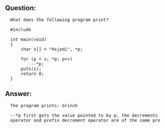 ## Question:
<pre>
  What does the following program print?

  #include <stdio.h>

  int main(void)
  {
      char s[] = "Hsjodi", *p;

      for (p = s; *p; p++)
          --*p;
      puts(s);
      return 0;
  }
</pre>

## Answer:
<pre>
  The program prints: Grinch

  --*p first gets the value pointed to by p, the decrements it. This is because the indirection
  operator and prefix decrement operator are of the same precedence, and right associative.
</pre>
